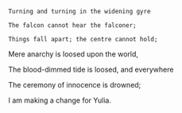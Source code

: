     Turning and turning in the widening gyre

    The falcon cannot hear the falconer;

    Things fall apart; the centre cannot hold;

Mere anarchy is loosed upon the world,

The blood-dimmed tide is loosed, and everywhere

The ceremony of innocence is drowned;

I am making a change for Yulia.
